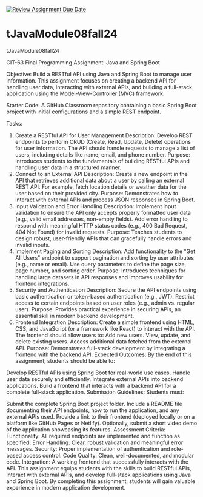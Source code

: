 [![Review Assignment Due Date](https://classroom.github.com/assets/deadline-readme-button-22041afd0340ce965d47ae6ef1cefeee28c7c493a6346c4f15d667ab976d596c.svg)](https://classroom.github.com/a/MdZ8SJ0i)
# tJavaModule08fall24
tJavaModule08fall24

CIT-63 Final Programming Assignment: Java and Spring Boot

Objective: Build a RESTful API using Java and Spring Boot to manage user information. This assignment focuses on creating a backend API for handling user data, interacting with external APIs, and building a full-stack application using the Model-View-Controller (MVC) framework.

Starter Code:
A GitHub Classroom repository containing a basic Spring Boot project with initial configurations and a simple REST endpoint.

Tasks:
1. Create a RESTful API for User Management
Description: Develop REST endpoints to perform CRUD (Create, Read, Update, Delete) operations for user information. The API should handle requests to manage a list of users, including details like name, email, and phone number.
Purpose: Introduces students to the fundamentals of building RESTful APIs and handling user data in a structured manner.
2. Connect to an External API
Description: Create a new endpoint in the API that retrieves additional data about a user by calling an external REST API. For example, fetch location details or weather data for the user based on their provided city.
Purpose: Demonstrates how to interact with external APIs and process JSON responses in Spring Boot.
3. Input Validation and Error Handling
Description: Implement input validation to ensure the API only accepts properly formatted user data (e.g., valid email addresses, non-empty fields). Add error handling to respond with meaningful HTTP status codes (e.g., 400 Bad Request, 404 Not Found) for invalid requests.
Purpose: Teaches students to design robust, user-friendly APIs that can gracefully handle errors and invalid inputs.
4. Implement Paging and Sorting
Description: Add functionality to the "Get All Users" endpoint to support pagination and sorting by user attributes (e.g., name or email). Use query parameters to define the page size, page number, and sorting order.
Purpose: Introduces techniques for handling large datasets in API responses and improves usability for frontend integrations.
5. Security and Authentication
Description: Secure the API endpoints using basic authentication or token-based authentication (e.g., JWT). Restrict access to certain endpoints based on user roles (e.g., admin vs. regular user).
Purpose: Provides practical experience in securing APIs, an essential skill in modern backend development.
6. Frontend Integration
Description: Create a simple frontend using HTML, CSS, and JavaScript (or a framework like React) to interact with the API. The frontend should allow users to:
Add new users.
View, update, and delete existing users.
Access additional data fetched from the external API.
Purpose: Demonstrates full-stack development by integrating a frontend with the backend API.
Expected Outcomes:
By the end of this assignment, students should be able to:

Develop RESTful APIs using Spring Boot for real-world use cases.
Handle user data securely and efficiently.
Integrate external APIs into backend applications.
Build a frontend that interacts with a backend API for a complete full-stack application.
Submission Guidelines:
Students must:

Submit the complete Spring Boot project folder.
Include a README file documenting their API endpoints, how to run the application, and any external APIs used.
Provide a link to their frontend (deployed locally or on a platform like GitHub Pages or Netlify).
Optionally, submit a short video demo of the application showcasing its features.
Assessment Criteria:
Functionality: All required endpoints are implemented and function as specified.
Error Handling: Clear, robust validation and meaningful error messages.
Security: Proper implementation of authentication and role-based access control.
Code Quality: Clean, well-documented, and modular code.
Integration: A working frontend that successfully interacts with the API.
This assignment equips students with the skills to build RESTful APIs, interact with external APIs, and develop full-stack applications using Java and Spring Boot. By completing this assignment, students will gain valuable experience in modern application development.







